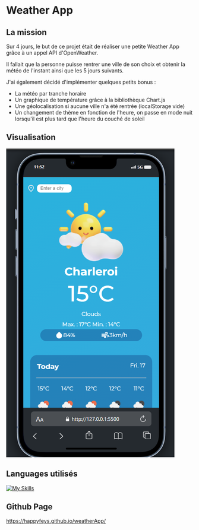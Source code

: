 # Weather App

## La mission

Sur 4 jours, le but de ce projet était de réaliser une petite Weather App grâce à un appel API d'OpenWeather.

Il fallait que la personne puisse rentrer une ville de son choix et obtenir la météo de l'instant ainsi que les 5 jours suivants.

J'ai également décidé d'implémenter quelques petits bonus : 
- La météo par tranche horaire
- Un graphique de température grâce à la bibliothèque Chart.js
- Une géolocalisation si aucune ville n'a été rentrée (localStorage vide)
- Un changement de thème en fonction de l'heure, on passe en mode nuit lorsqu'il est plus tard que l'heure du couché de soleil

## Visualisation

![alt text](image.png)

## Languages utilisés

[![My Skills](https://skillicons.dev/icons?i=js,html,css,sass)](https://skillicons.dev)

## Github Page

https://happyfeys.github.io/weatherApp/